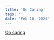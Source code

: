 ```yaml
---
title: 'On Caring'
tags: ''
date: 'Feb 10, 2024'
---
```


[On caring](https://mindingourway.com/on-caring/?curius=1426,1785,1940,1954,1417)
